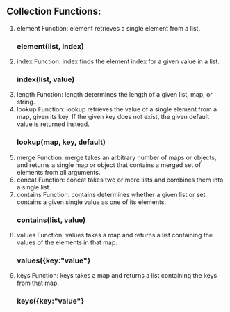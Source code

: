 ## Collection Functions:

1. element Function: element retrieves a single element from a list.
      ### element(list, index)
2. index Function: index finds the element index for a given value in a list.
      ### index(list, value)
3. length Function: length determines the length of a given list, map, or string.
4. lookup Function: lookup retrieves the value of a single element from a map, given its key. If the given key does not exist, the given default value is returned instead.
      ### lookup(map, key, default)
5. merge Function: merge takes an arbitrary number of maps or objects, and returns a single map or object that contains a merged set of elements from all arguments.
6. concat Function: concat takes two or more lists and combines them into a single list.
7. contains Function: contains determines whether a given list or set contains a given single value as one of its elements.
      ### contains(list, value)
8. values Function: values takes a map and returns a list containing the values of the elements in that map.
      ### values({key:"value"}
9. keys Function: keys takes a map and returns a list containing the keys from that map.
      ### keys({key:"value"}
